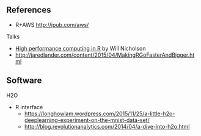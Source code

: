 ## References

* R+AWS http://ipub.com/aws/

Talks

* [High performance computing in R](https://rpubs.com/wbnicholson/32755) by Will Nicholson
* http://jaredlander.com/content/2015/04/MakingRGoFasterAndBigger.html

## Software 

H2O

* R interface
    * https://longhowlam.wordpress.com/2015/11/25/a-little-h2o-deeplearning-experiment-on-the-mnist-data-set/
    * http://blog.revolutionanalytics.com/2014/04/a-dive-into-h2o.html
